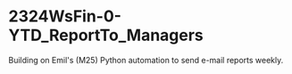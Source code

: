 # 2324WsFin-0-YTD_ReportTo_Managers
Building on Emil's (M25) Python automation to send e-mail reports weekly.

